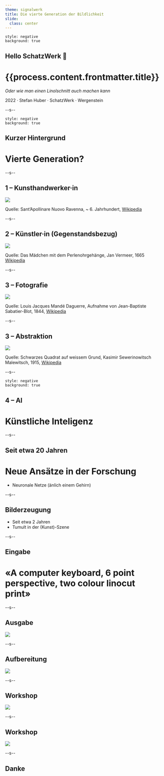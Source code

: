 ```yaml
---
theme: signalwerk
title: Die vierte Generation der Bildlichkeit
slide:
  class: center
---
```


```fm
style: negative
background: true
```

## Hello SchatzWerk 👋

# {{process.content.frontmatter.title}} 

_Oder wie man einen Linolschnitt auch machen kann_

<footer>

2022 · Stefan Huber · SchatzWerk · Wergenstein</small>

</footer>

--s--


```fm
style: negative
background: true
```

## Kurzer Hintergrund

# Vierte Generation?

--s--
## 1 – Kunsthandwerker·in

![](https://upload.wikimedia.org/wikipedia/commons/thumb/2/2c/Ravenna%2C_Sant%27Apollinare_Nuovo%2C_Mosaic_002.JPG/1280px-Ravenna%2C_Sant%27Apollinare_Nuovo%2C_Mosaic_002.JPG)

<footer>

Quelle: Sant’Apollinare Nuovo Ravenna, ~ 6. Jahrhundert, [Wikipedia](https://en.wikipedia.org/wiki/Basilica_of_Sant%27Apollinare_Nuovo) 

</footer>

--s--
## 2 – Künstler·in (Gegenstandsbezug)

![](https://upload.wikimedia.org/wikipedia/commons/thumb/0/0f/1665_Girl_with_a_Pearl_Earring.jpg/1729px-1665_Girl_with_a_Pearl_Earring.jpg)


<footer>


Quelle: Das Mädchen mit dem Perlenohrgehänge, Jan Vermeer, 1665 [Wikipedia](https://de.wikipedia.org/wiki/Das_M%C3%A4dchen_mit_dem_Perlenohrgeh%C3%A4nge) 


</footer>

--s--

## 3 – Fotografie

![](https://upload.wikimedia.org/wikipedia/commons/thumb/7/72/Jean-Babtiste_Sabarier-Blot_L.J.M.Daguerre.1844.JPG/798px-Jean-Babtiste_Sabarier-Blot_L.J.M.Daguerre.1844.JPG)


<footer>

Quelle: Louis Jacques Mandé Daguerre, Aufnahme von Jean-Baptiste Sabatier-Blot, 1844, [Wikipedia](https://de.wikipedia.org/wiki/Geschichte_und_Entwicklung_der_Fotografie)

</footer>


--s--

## 3 – Abstraktion


![](https://upload.wikimedia.org/wikipedia/commons/thumb/a/a9/SchwarzesQuadrat.jpeg/1026px-SchwarzesQuadrat.jpeg)


<footer>

Quelle: Schwarzes Quadrat auf weissem Grund, Kasimir Sewerinowitsch Malewitsch, 1915, [Wikipedia](https://de.wikipedia.org/wiki/Kasimir_Sewerinowitsch_Malewitsch)

</footer>

--s--

```fm
style: negative
background: true
```

## 4 – AI


# Künstliche Inteligenz


--s--
## Seit etwa 20 Jahren

# Neue Ansätze in der Forschung
* Neuronale Netze (änlich einem Gehirn)


--s--
## Bilderzeugung

* Seit etwa 2 Jahren
* Tumult in der (Kunst)-Szene

--s--
## Eingabe


# «A computer keyboard, 6 point perspective, two colour linocut print»

--s--
## Ausgabe

![](img/dalle-2.png)




--s--
## Aufbereitung

![](img/dalle-2-complete.png)

--s--
## Workshop

![](img/IMG_9830.jpg)

--s--
## Workshop


![](img/IMG_9886.jpg)



--s--
## Danke

